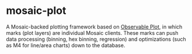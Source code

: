 # mosaic-plot

A Mosaic-backed plotting framework based on [Observable Plot](https://github.com/observablehq/plot), in which marks (plot layers) are individual Mosaic clients. These marks can push data processing (binning, hex binning, regression) and optimizations (such as M4 for line/area charts) down to the database.
